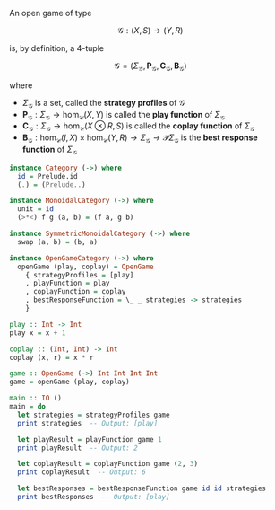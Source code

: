 An open game of type

$$\mathcal{G} : (X, S) \rightarrow (Y, R)$$

is, by definition, a 4-tuple

$$\mathcal{G} = (
  \Sigma_\mathcal{G},
  \mathbf{P}_\mathcal{G},
  \mathbf{C}_\mathcal{G},
  \mathbf{B}_\mathcal{G}
)$$

where

- $\Sigma_\mathcal{G}$ is a set, called the **strategy profiles** of $\mathcal{G}$
- $\mathbf{P}_\mathcal{G} : \Sigma_\mathcal{G} \rightarrow \mathrm{hom}_\mathcal{C}(X, Y)$ is called the **play function** of $\Sigma_\mathcal{G}$
- $\mathbf{C}_\mathcal{G} : \Sigma_\mathcal{G} \rightarrow \mathrm{hom}_\mathcal{C}(X \otimes R, S)$ is called the **coplay function** of $\Sigma_\mathcal{G}$
- $\mathbf{B}_\mathcal{G}: \mathrm{hom}_\mathcal{C}(I, X) \times \mathrm{hom}_\mathcal{C}(Y, R) \rightarrow \Sigma_\mathcal{G} \rightarrow \mathcal{P} \Sigma_\mathcal{G}$ is the **best response function** of $\Sigma_\mathcal{G}$

```haskell
instance Category (->) where
  id = Prelude.id
  (.) = (Prelude..)

instance MonoidalCategory (->) where
  unit = id
  (>*<) f g (a, b) = (f a, g b)

instance SymmetricMonoidalCategory (->) where
  swap (a, b) = (b, a)

instance OpenGameCategory (->) where
  openGame (play, coplay) = OpenGame
    { strategyProfiles = [play]
    , playFunction = play
    , coplayFunction = coplay
    , bestResponseFunction = \_ _ strategies -> strategies
    }
```

```haskell
play :: Int -> Int
play x = x + 1

coplay :: (Int, Int) -> Int
coplay (x, r) = x * r

game :: OpenGame (->) Int Int Int Int
game = openGame (play, coplay)

main :: IO ()
main = do
  let strategies = strategyProfiles game
  print strategies  -- Output: [play]

  let playResult = playFunction game 1
  print playResult  -- Output: 2

  let coplayResult = coplayFunction game (2, 3)
  print coplayResult  -- Output: 6

  let bestResponses = bestResponseFunction game id id strategies
  print bestResponses  -- Output: [play]
  ```
